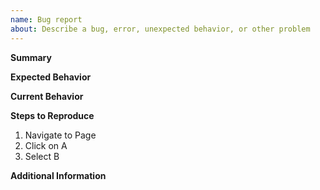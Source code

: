 ```yaml
---
name: Bug report
about: Describe a bug, error, unexpected behavior, or other problem
---
```


**Summary**

<!-- Summarize the issue in 1-3 sentences -->

**Expected Behavior**

<!-- Describe what would happen if this were successful -->

**Current Behavior**

<!-- Describe what happens now that is not intended -->

**Steps to Reproduce**

<!-- Include detailed step-by-step instructions for how to get to the error -->

1. Navigate to Page
1. Click on A
1. Select B

**Additional Information**

<!-- Include any information that might help explain the what or the why -->
<!-- Screenshots of the issue are extremely helpful! -->
<!-- Include any helpful log output in a code block (```) -->

